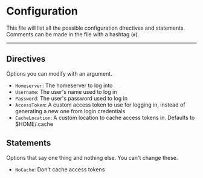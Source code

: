 # Configuration

This file will list all the possible configuration directives and statements.
Comments can be made in the file with a hashtag (`#`).

---

## Directives

Options you can modify with an argument.

* `Homeserver`: The homeserver to log into
* `Username`: The user's name used to log in
* `Password`: The user's password used to log in
* `AccessToken`: A custom access token to use for logging in, instead of generating a new one from login credentials
* `CacheLocation`: A custom location to cache access tokens in. Defaults to $HOME/.cache

## Statements

Options that say one thing and nothing else. You can't change these.

* `NoCache`: Don't cache access tokens
